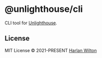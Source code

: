 # @unlighthouse/cli

CLI tool for [Unlighthouse](https://github.com/harlan-zw/unlighthouse).

## License

MIT License © 2021-PRESENT [Harlan Wilton](https://github.com/harlan-zw)
